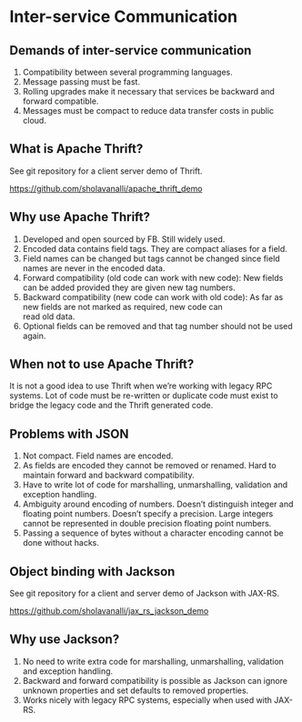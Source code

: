 # Inter-service Communication 

## Demands of inter-service communication 

1. Compatibility between several programming languages. 
2. Message passing must be fast. 
3. Rolling upgrades make it necessary that services be backward and forward compatible. 
4. Messages must be compact to reduce data transfer costs in public cloud. 

## What is Apache Thrift? 

See git repository for a client server demo of Thrift. 

https://github.com/sholavanalli/apache_thrift_demo 

## Why use Apache Thrift?

1. Developed and open sourced by FB. Still widely used. 
2. Encoded data contains field tags. They are compact aliases for a field. 
3. Field names can be changed but tags cannot be changed since field names are never in the encoded data. 
4. Forward compatibility (old code can work with new code): New fields can be added provided they are given new tag numbers. 
5. Backward compatibility (new code can work with old code): As far as new fields are not marked as required, new code can   
   read old data. 
6. Optional fields can be removed and that tag number should not be used again. 

## When not to use Apache Thrift? 

It is not a good idea to use Thrift when we’re working with legacy RPC systems. Lot of code must be re-written or duplicate code must exist to bridge the legacy code and the Thrift generated code. 

## Problems with JSON 

1. Not compact. Field names are encoded. 
2. As fields are encoded they cannot be removed or renamed. Hard to maintain forward and backward compatibility. 
3. Have to write lot of code for marshalling, unmarshalling, validation and exception handling. 
4. Ambiguity around encoding of numbers. Doesn’t distinguish integer and floating point numbers. Doesn’t specify a precision.
   Large integers cannot be represented in double precision floating point numbers. 
5. Passing a sequence of bytes without a character encoding cannot be done without hacks. 

## Object binding with Jackson

See git repository for a client and server demo of Jackson with JAX-RS. 

https://github.com/sholavanalli/jax_rs_jackson_demo 

## Why use Jackson? 

1. No need to write extra code for marshalling, unmarshalling, validation and exception handling.
2. Backward and forward compatibility is possible as Jackson can ignore unknown properties and set defaults to removed 
   properties. 
3. Works nicely with legacy RPC systems, especially when used with JAX-RS. 















